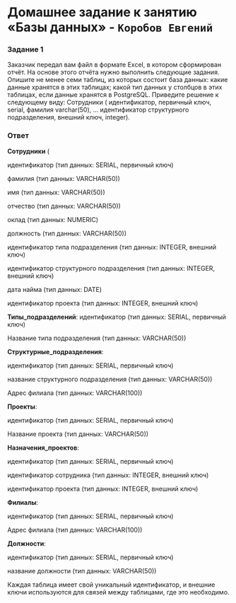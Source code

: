  # Домашнее задание к занятию «Базы данных» - `Коробов Евгений`

### Задание 1
Заказчик передал вам файл в формате Excel, в котором сформирован отчёт.
На основе этого отчёта нужно выполнить следующие задания.
Опишите не менее семи таблиц, из которых состоит база данных:
какие данные хранятся в этих таблицах;
какой тип данных у столбцов в этих таблицах, если данные хранятся в PostgreSQL.
Приведите решение к следующему виду:
Сотрудники (
идентификатор, первичный ключ, serial,
фамилия varchar(50),
...
идентификатор структурного подразделения, внешний ключ, integer).
### Ответ
**Сотрудники** (

идентификатор (тип данных: SERIAL, первичный ключ)

фамилия (тип данных: VARCHAR(50))

имя (тип данных: VARCHAR(50))

отчество (тип данных: VARCHAR(50))

оклад (тип данных: NUMERIC)

должность (тип данных: VARCHAR(50))

идентификатор типа подразделения (тип данных: INTEGER, внешний ключ)

идентификатор структурного подразделения (тип данных: INTEGER, внешний ключ)

дата найма (тип данных: DATE)

идентификатор проекта (тип данных: INTEGER, внешний ключ)

**Типы_подразделений**:
идентификатор (тип данных: SERIAL, первичный ключ)

Название типа подразделения (тип данных: VARCHAR(50))

**Структурные_подразделения**:

идентификатор (тип данных: SERIAL, первичный ключ)

название структурного подразделения (тип данных: VARCHAR(50))

Адрес филиала (тип данных: VARCHAR(100))

**Проекты**:

идентификатор (тип данных: SERIAL, первичный ключ)

Название проекта (тип данных: VARCHAR(50))

**Назначения_проектов**:

идентификатор (тип данных: SERIAL, первичный ключ)

идентификатор сотрудника (тип данных: INTEGER, внешний ключ)

идентификатор проекта (тип данных: INTEGER, внешний ключ)

**Филиалы**:

идентификатор (тип данных: SERIAL, первичный ключ)

Адрес филиала (тип данных: VARCHAR(100))

**Должности**:

идентификатор (тип данных: SERIAL, первичный ключ)

название должности (тип данных: VARCHAR(50))

Каждая таблица имеет свой уникальный идентификатор, и внешние ключи используются для связей между таблицами, где это необходимо. 
